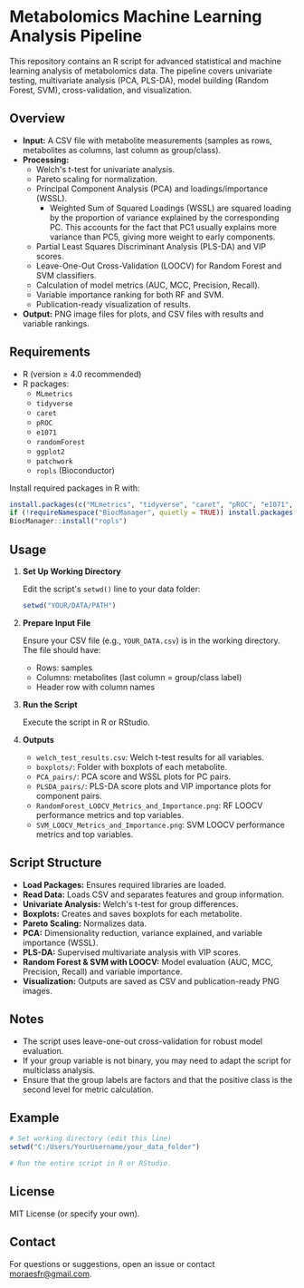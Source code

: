 # Metabolomics Machine Learning Analysis Pipeline

This repository contains an R script for advanced statistical and machine learning analysis of metabolomics data. The pipeline covers univariate testing, multivariate analysis (PCA, PLS-DA), model building (Random Forest, SVM), cross-validation, and visualization.

## Overview

- **Input:** A CSV file with metabolite measurements (samples as rows, metabolites as columns, last column as group/class).
- **Processing:**
  - Welch's t-test for univariate analysis.
  - Pareto scaling for normalization.
  - Principal Component Analysis (PCA) and loadings/importance (WSSL).
    -  Weighted Sum of Squared Loadings (WSSL) are squared loading by the proportion of variance explained by the corresponding PC. This accounts for the fact that PC1 usually explains more variance than PC5, giving more weight to early components.
  - Partial Least Squares Discriminant Analysis (PLS-DA) and VIP scores.
  - Leave-One-Out Cross-Validation (LOOCV) for Random Forest and SVM classifiers.
  - Calculation of model metrics (AUC, MCC, Precision, Recall).
  - Variable importance ranking for both RF and SVM.
  - Publication-ready visualization of results.
- **Output:** PNG image files for plots, and CSV files with results and variable rankings.

## Requirements

- R (version ≥ 4.0 recommended)
- R packages:
  - `MLmetrics`
  - `tidyverse`
  - `caret`
  - `pROC`
  - `e1071`
  - `randomForest`
  - `ggplot2`
  - `patchwork`
  - `ropls` (Bioconductor)

Install required packages in R with:
```r
install.packages(c("MLmetrics", "tidyverse", "caret", "pROC", "e1071", "randomForest", "ggplot2", "patchwork"))
if (!requireNamespace("BiocManager", quietly = TRUE)) install.packages("BiocManager")
BiocManager::install("ropls")
```

## Usage

1. **Set Up Working Directory**

   Edit the script's `setwd()` line to your data folder:
   ```r
   setwd("YOUR/DATA/PATH")
   ```

2. **Prepare Input File**

   Ensure your CSV file (e.g., `YOUR_DATA.csv`) is in the working directory. The file should have:
   - Rows: samples
   - Columns: metabolites (last column = group/class label)
   - Header row with column names

3. **Run the Script**

   Execute the script in R or RStudio.

4. **Outputs**

   - `welch_test_results.csv`: Welch t-test results for all variables.
   - `boxplots/`: Folder with boxplots of each metabolite.
   - `PCA_pairs/`: PCA score and WSSL plots for PC pairs.
   - `PLSDA_pairs/`: PLS-DA score plots and VIP importance plots for component pairs.
   - `RandomForest_LOOCV_Metrics_and_Importance.png`: RF LOOCV performance metrics and top variables.
   - `SVM_LOOCV_Metrics_and_Importance.png`: SVM LOOCV performance metrics and top variables.

## Script Structure

- **Load Packages:** Ensures required libraries are loaded.
- **Read Data:** Loads CSV and separates features and group information.
- **Univariate Analysis:** Welch's t-test for group differences.
- **Boxplots:** Creates and saves boxplots for each metabolite.
- **Pareto Scaling:** Normalizes data.
- **PCA:** Dimensionality reduction, variance explained, and variable importance (WSSL).
- **PLS-DA:** Supervised multivariate analysis with VIP scores.
- **Random Forest & SVM with LOOCV:** Model evaluation (AUC, MCC, Precision, Recall) and variable importance.
- **Visualization:** Outputs are saved as CSV and publication-ready PNG images.

## Notes

- The script uses leave-one-out cross-validation for robust model evaluation.
- If your group variable is not binary, you may need to adapt the script for multiclass analysis.
- Ensure that the group labels are factors and that the positive class is the second level for metric calculation.

## Example

```r
# Set working directory (edit this line)
setwd("C:/Users/YourUsername/your_data_folder")

# Run the entire script in R or RStudio.
```

## License

MIT License (or specify your own).

## Contact

For questions or suggestions, open an issue or contact moraesfr@gmail.com.
